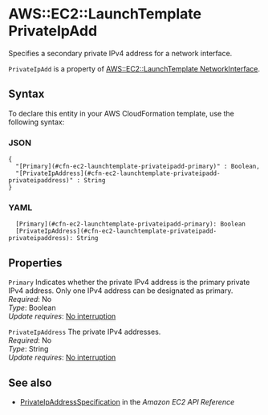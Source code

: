 # AWS::EC2::LaunchTemplate PrivateIpAdd<a name="aws-properties-ec2-launchtemplate-privateipadd"></a>

Specifies a secondary private IPv4 address for a network interface\.

`PrivateIpAdd` is a property of [AWS::EC2::LaunchTemplate NetworkInterface](https://docs.aws.amazon.com/AWSCloudFormation/latest/UserGuide/aws-properties-ec2-launchtemplate-networkinterface.html)\.

## Syntax<a name="aws-properties-ec2-launchtemplate-privateipadd-syntax"></a>

To declare this entity in your AWS CloudFormation template, use the following syntax:

### JSON<a name="aws-properties-ec2-launchtemplate-privateipadd-syntax.json"></a>

```
{
  "[Primary](#cfn-ec2-launchtemplate-privateipadd-primary)" : Boolean,
  "[PrivateIpAddress](#cfn-ec2-launchtemplate-privateipadd-privateipaddress)" : String
}
```

### YAML<a name="aws-properties-ec2-launchtemplate-privateipadd-syntax.yaml"></a>

```
  [Primary](#cfn-ec2-launchtemplate-privateipadd-primary): Boolean
  [PrivateIpAddress](#cfn-ec2-launchtemplate-privateipadd-privateipaddress): String
```

## Properties<a name="aws-properties-ec2-launchtemplate-privateipadd-properties"></a>

`Primary`  <a name="cfn-ec2-launchtemplate-privateipadd-primary"></a>
Indicates whether the private IPv4 address is the primary private IPv4 address\. Only one IPv4 address can be designated as primary\.  
*Required*: No  
*Type*: Boolean  
*Update requires*: [No interruption](https://docs.aws.amazon.com/AWSCloudFormation/latest/UserGuide/using-cfn-updating-stacks-update-behaviors.html#update-no-interrupt)

`PrivateIpAddress`  <a name="cfn-ec2-launchtemplate-privateipadd-privateipaddress"></a>
The private IPv4 addresses\.  
*Required*: No  
*Type*: String  
*Update requires*: [No interruption](https://docs.aws.amazon.com/AWSCloudFormation/latest/UserGuide/using-cfn-updating-stacks-update-behaviors.html#update-no-interrupt)

## See also<a name="aws-properties-ec2-launchtemplate-privateipadd--seealso"></a>
+  [ PrivateIpAddressSpecification](https://docs.aws.amazon.com/AWSEC2/latest/APIReference/API_PrivateIpAddressSpecification.html) in the *Amazon EC2 API Reference* 

